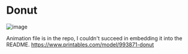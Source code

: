 # Donut

 ![image](https://github.com/user-attachments/assets/582ca2ea-4964-4340-b32e-5b2abd9e24b9)

Animation file is in the repo, I couldn't succeed in embedding it into the README.
https://www.printables.com/model/993871-donut
